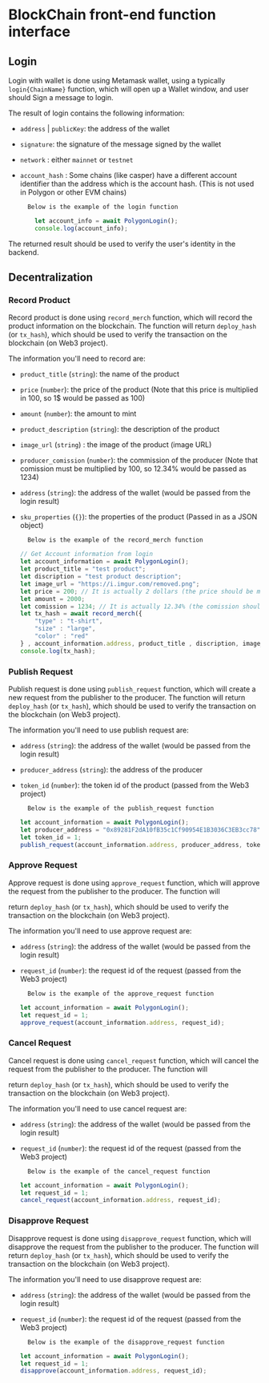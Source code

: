 # BlockChain front-end function interface

## Login

Login with wallet is done using Metamask wallet, using a typically `login{ChainName}` function, which will open up a Wallet window, and user should Sign a message to login.

The result of login contains the following information: 

- `address` | `publicKey`: the address of the wallet

- `signature`: the signature of the message signed by the wallet

- `network` : either `mainnet` or `testnet`

- `account_hash` : Some chains (like casper) have a different account identifier than the address which is the account hash. (This is not used in Polygon or other EVM chains)

        Below is the example of the login function
    ```javascript
        let account_info = await PolygonLogin();
        console.log(account_info);
    ```

The returned result should be used to verify the user's identity in the backend.

## Decentralization

### Record Product

Record product is done using `record_merch` function, which will record the product information on the blockchain. The function will return 
`deploy_hash` (or `tx_hash`), which should be used to verify the transaction on the blockchain (on Web3 project).

The information you'll need to record are:

- `product_title` (`string`): the name of the product

- `price` (`number`): the price of the product (Note that this price is multiplied in 100, so 1$ would be passed as 100)

- `amount` (`number`): the amount to mint 

- `product_description` (`string`): the description of the product

- `image_url` (`string`) : the image of the product (image URL)

- `producer_comission` (`number`): the commission of the producer (Note that comission must be multiplied by 100, so 12.34% would be passed as 1234)

- `address` (`string`): the address of the wallet (would be passed from the login result)

- `sku_properties` (`{}`): the properties of the product (Passed in as a JSON object)

        Below is the example of the record_merch function
    ```javascript
    // Get Account information from login
    let account_information = await PolygonLogin();
    let product_title = "test product";
    let discription = "test product description";
    let image_url = "https://i.imgur.com/removed.png";
    let price = 200; // It is actually 2 dollars (the price should be multiplied by 100)
    let amount = 2000;
    let comission = 1234; // It is actually 12.34% (the comission should be multiplied by 100)
    let tx_hash = await record_merch({
        "type" : "t-shirt",
        "size" : "large",
        "color" : "red"
    } , account_information.address, product_title , discription, image_url, price, amount, comission);
    console.log(tx_hash);
    ```

### Publish Request

Publish request is done using `publish_request` function, which will create a new request from the publisher to the producer. The function will 
return `deploy_hash` (or `tx_hash`), which should be used to verify the transaction on the blockchain (on Web3 project).

The information you'll need to use publish request are:

- `address` (`string`): the address of the wallet (would be passed from the login result)

- `producer_address` (`string`): the address of the producer

- `token_id` (`number`): the token id of the product (passed from the Web3 project)

        Below is the example of the publish_request function
    ```javascript
    let account_information = await PolygonLogin();
    let producer_address = "0x89281F2dA10fB35c1Cf90954E1B3036C3EB3cc78";
    let token_id = 1;
    publish_request(account_information.address, producer_address, token_id);
    ```

### Approve Request

Approve request is done using `approve_request` function, which will approve the request from the publisher to the producer. The function will 

return `deploy_hash` (or `tx_hash`), which should be used to verify the transaction on the blockchain (on Web3 project).

The information you'll need to use approve request are:

- `address` (`string`): the address of the wallet (would be passed from the login result)

- `request_id` (`number`): the request id of the request (passed from the Web3 project)

        Below is the example of the approve_request function
    ```javascript
    let account_information = await PolygonLogin();
    let request_id = 1;
    approve_request(account_information.address, request_id);
    ```

### Cancel Request

Cancel request is done using `cancel_request` function, which will cancel the request from the publisher to the producer. The function will

return `deploy_hash` (or `tx_hash`), which should be used to verify the transaction on the blockchain (on Web3 project).

The information you'll need to use cancel request are:

- `address` (`string`): the address of the wallet (would be passed from the login result)

- `request_id` (`number`): the request id of the request (passed from the Web3 project)

        Below is the example of the cancel_request function
    ```javascript
    let account_information = await PolygonLogin();
    let request_id = 1;
    cancel_request(account_information.address, request_id);
    ```

### Disapprove Request

Disapprove request is done using `disapprove_request` function, which will disapprove the request from the publisher to the producer. The function will return `deploy_hash` (or `tx_hash`), which should be used to verify the transaction on the blockchain (on Web3 project).

The information you'll need to use disapprove request are:

- `address` (`string`): the address of the wallet (would be passed from the login result)

- `request_id` (`number`): the request id of the request (passed from the Web3 project)

        Below is the example of the disapprove_request function
    ```javascript
    let account_information = await PolygonLogin();
    let request_id = 1;
    disapprove(account_information.address, request_id);
    ```
